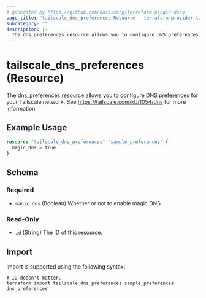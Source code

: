 ```yaml
---
# generated by https://github.com/hashicorp/terraform-plugin-docs
page_title: "tailscale_dns_preferences Resource - terraform-provider-tailscale"
subcategory: ""
description: |-
  The dns_preferences resource allows you to configure DNS preferences for your Tailscale network. See https://tailscale.com/kb/1054/dns for more information.
---
```


# tailscale_dns_preferences (Resource)

The dns_preferences resource allows you to configure DNS preferences for your Tailscale network. See https://tailscale.com/kb/1054/dns for more information.

## Example Usage

```terraform
resource "tailscale_dns_preferences" "sample_preferences" {
  magic_dns = true
}
```

<!-- schema generated by tfplugindocs -->
## Schema

### Required

- `magic_dns` (Boolean) Whether or not to enable magic DNS

### Read-Only

- `id` (String) The ID of this resource.

## Import

Import is supported using the following syntax:

```shell
# ID doesn't matter.
terraform import tailscale_dns_preferences.sample_preferences dns_preferences
```
